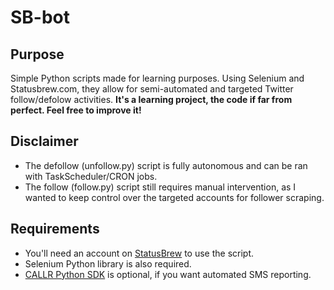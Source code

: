 # SB-bot

## Purpose
Simple Python scripts made for learning purposes. Using Selenium and Statusbrew.com, they allow for semi-automated and targeted Twitter follow/defolow activities.
 **It's a learning project, the code if far from perfect. Feel free to improve it!**

## Disclaimer
* The defollow (unfollow.py) script is fully autonomous and can be ran with TaskScheduler/CRON jobs.
* The follow (follow.py) script still requires manual intervention, as I wanted to keep control over the targeted accounts for follower scraping.

## Requirements
* You'll need an account on [StatusBrew](https://www.statusBrew.com) to use the script.
* Selenium Python library is also required.
* [CALLR Python SDK](https://www.callr.com/docs/) is optional, if you want automated SMS reporting.
